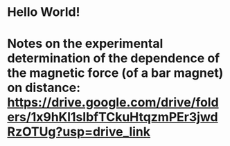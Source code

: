 # Hello World!
# Notes on the experimental determination of the dependence of the magnetic force (of a bar magnet) on distance: https://drive.google.com/drive/folders/1x9hKl1slbfTCkuHtqzmPEr3jwdRzOTUg?usp=drive_link

